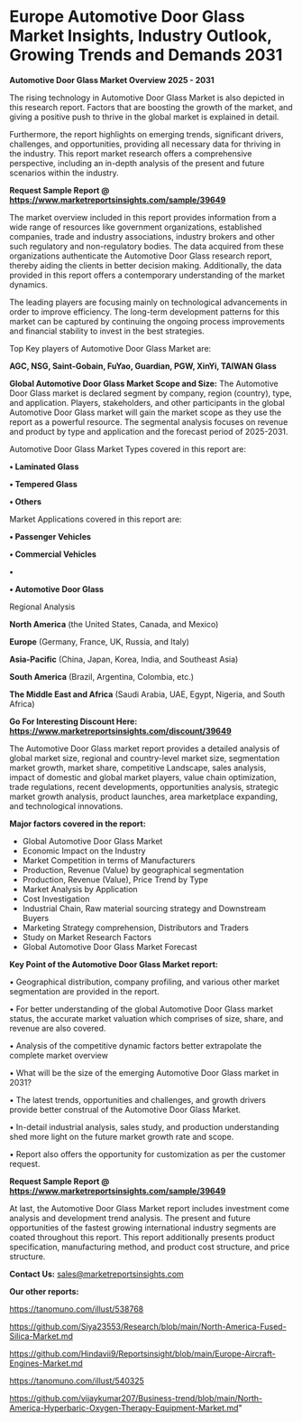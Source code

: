 # Europe Automotive Door Glass Market Insights, Industry Outlook, Growing Trends and Demands 2031

<Strong> Automotive Door Glass Market Overview 2025 - 2031</strong>

The rising technology in Automotive Door Glass Market is also depicted in this research report. Factors that are boosting the growth of the market, and giving a positive push to thrive in the global market is explained in detail.

Furthermore, the report highlights on emerging trends, significant drivers, challenges, and opportunities, providing all necessary data for thriving in the industry. This report market research offers a comprehensive perspective, including an in-depth analysis of the present and future scenarios within the industry.

<strong>Request Sample Report @ <a href=https://www.marketreportsinsights.com/sample/39649>https://www.marketreportsinsights.com/sample/39649</a></strong>

The market overview included in this report provides information from a wide range of resources like government organizations, established companies, trade and industry associations, industry brokers and other such regulatory and non-regulatory bodies. The data acquired from these organizations authenticate the Automotive Door Glass research report, thereby aiding the clients in better decision making. Additionally, the data provided in this report offers a contemporary understanding of the market dynamics.

The leading players are focusing mainly on technological advancements in order to improve efficiency. The long-term development patterns for this market can be captured by continuing the ongoing process improvements and financial stability to invest in the best strategies.

Top Key players of Automotive Door Glass Market are:

<strong>AGC, NSG, Saint-Gobain, FuYao, Guardian, PGW, XinYi, TAIWAN Glass</strong>

<strong><b>Global Automotive Door Glass Market Scope and Size:</b></strong>
The Automotive Door Glass market is declared segment by company, region (country), type, and application. Players, stakeholders, and other participants in the global Automotive Door Glass market will gain the market scope as they use the report as a powerful resource. The segmental analysis focuses on revenue and product by type and application and the forecast period of 2025-2031.

Automotive Door Glass Market Types covered in this report are:

<strong>•  Laminated Glass

•  Tempered Glass

•  Others</strong>

Market Applications covered in this report are:

<strong>•  Passenger Vehicles

•  Commercial Vehicles

•  

•  Automotive Door Glass</strong> 

Regional Analysis

<strong>North America</strong> (the United States, Canada, and Mexico)

<strong>Europe</strong> (Germany, France, UK, Russia, and Italy)

<strong>Asia-Pacific</strong> (China, Japan, Korea, India, and Southeast Asia)

<strong>South America</strong> (Brazil, Argentina, Colombia, etc.)

<strong>The Middle East and Africa</strong> (Saudi Arabia, UAE, Egypt, Nigeria, and South Africa)

<strong>Go For Interesting Discount Here: <a href=https://www.marketreportsinsights.com/discount/39649>https://www.marketreportsinsights.com/discount/39649</a></strong>

The Automotive Door Glass market report provides a detailed analysis of global market size, regional and country-level market size, segmentation market growth, market share, competitive Landscape, sales analysis, impact of domestic and global market players, value chain optimization, trade regulations, recent developments, opportunities analysis, strategic market growth analysis, product launches, area marketplace expanding, and technological innovations.

<strong><b>Major factors covered in the report:</b></strong>
<ul>
  <li>Global Automotive Door Glass Market </li>
  <li>Economic Impact on the Industry</li>
  <li>Market Competition in terms of Manufacturers</li>
  <li>Production, Revenue (Value) by geographical segmentation</li>
  <li>Production, Revenue (Value), Price Trend by Type</li>
  <li>Market Analysis by Application</li>
  <li>Cost Investigation</li>
  <li>Industrial Chain, Raw material sourcing strategy and Downstream Buyers</li>
  <li>Marketing Strategy comprehension, Distributors and Traders</li>
  <li>Study on Market Research Factors</li>
  <li>Global Automotive Door Glass Market Forecast</li>
</ul>

<strong><b>Key Point of the Automotive Door Glass Market report:</b></strong>

• Geographical distribution, company profiling, and various other market segmentation are provided in the report.

• For better understanding of the global Automotive Door Glass market status, the accurate market valuation which comprises of size, share, and revenue are also covered.

• Analysis of the competitive dynamic factors better extrapolate the complete market overview

• What will be the size of the emerging Automotive Door Glass market in 2031?

• The latest trends, opportunities and challenges, and growth drivers provide better construal of the Automotive Door Glass Market.

• In-detail industrial analysis, sales study, and production understanding shed more light on the future market growth rate and scope.

• Report also offers the opportunity for customization as per the customer request.

<strong>Request Sample Report @ <a href=https://www.marketreportsinsights.com/sample/39649>https://www.marketreportsinsights.com/sample/39649</a></strong>

At last, the Automotive Door Glass Market report includes investment come analysis and development trend analysis. The present and future opportunities of the fastest growing international industry segments are coated throughout this report. This report additionally presents product specification, manufacturing method, and product cost structure, and price structure.

<strong>Contact Us:</strong>
sales@marketreportsinsights.com

<strong>Our other reports:</strong>

<a href=https://tanomuno.com/illust/538768>https://tanomuno.com/illust/538768</a>

<a href=https://github.com/Siya23553/Research/blob/main/North-America-Fused-Silica-Market.md>https://github.com/Siya23553/Research/blob/main/North-America-Fused-Silica-Market.md</a>

<a href=https://github.com/Hindavii9/Reportsinsight/blob/main/Europe-Aircraft-Engines-Market.md>https://github.com/Hindavii9/Reportsinsight/blob/main/Europe-Aircraft-Engines-Market.md</a>

<a href=https://tanomuno.com/illust/540325>https://tanomuno.com/illust/540325</a>

<a href=https://github.com/vijaykumar207/Business-trend/blob/main/North-America-Hyperbaric-Oxygen-Therapy-Equipment-Market.md>https://github.com/vijaykumar207/Business-trend/blob/main/North-America-Hyperbaric-Oxygen-Therapy-Equipment-Market.md</a>"
